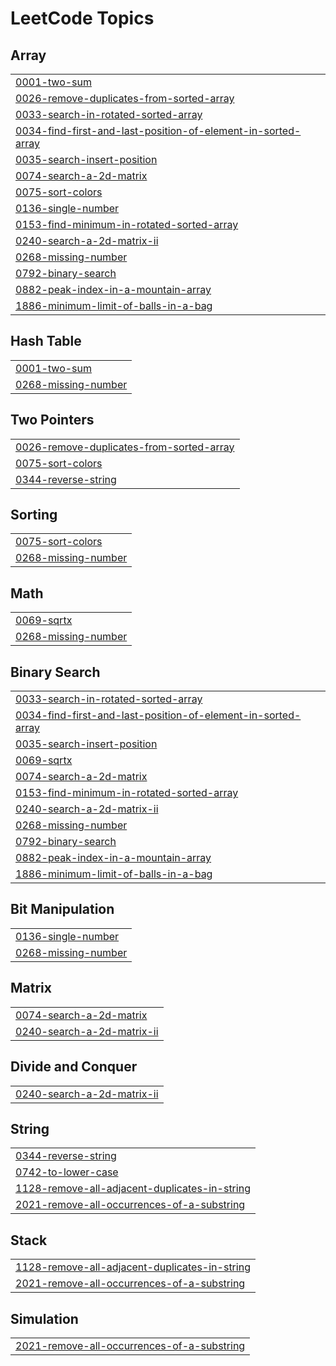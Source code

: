 

<!---LeetCode Topics Start-->
# LeetCode Topics
## Array
|  |
| ------- |
| [0001-two-sum](https://github.com/imjhaji03/LeetCode-Solutions/tree/master/0001-two-sum) |
| [0026-remove-duplicates-from-sorted-array](https://github.com/imjhaji03/LeetCode-Solutions/tree/master/0026-remove-duplicates-from-sorted-array) |
| [0033-search-in-rotated-sorted-array](https://github.com/imjhaji03/LeetCode-Solutions/tree/master/0033-search-in-rotated-sorted-array) |
| [0034-find-first-and-last-position-of-element-in-sorted-array](https://github.com/imjhaji03/LeetCode-Solutions/tree/master/0034-find-first-and-last-position-of-element-in-sorted-array) |
| [0035-search-insert-position](https://github.com/imjhaji03/LeetCode-Solutions/tree/master/0035-search-insert-position) |
| [0074-search-a-2d-matrix](https://github.com/imjhaji03/LeetCode-Solutions/tree/master/0074-search-a-2d-matrix) |
| [0075-sort-colors](https://github.com/imjhaji03/LeetCode-Solutions/tree/master/0075-sort-colors) |
| [0136-single-number](https://github.com/imjhaji03/LeetCode-Solutions/tree/master/0136-single-number) |
| [0153-find-minimum-in-rotated-sorted-array](https://github.com/imjhaji03/LeetCode-Solutions/tree/master/0153-find-minimum-in-rotated-sorted-array) |
| [0240-search-a-2d-matrix-ii](https://github.com/imjhaji03/LeetCode-Solutions/tree/master/0240-search-a-2d-matrix-ii) |
| [0268-missing-number](https://github.com/imjhaji03/LeetCode-Solutions/tree/master/0268-missing-number) |
| [0792-binary-search](https://github.com/imjhaji03/LeetCode-Solutions/tree/master/0792-binary-search) |
| [0882-peak-index-in-a-mountain-array](https://github.com/imjhaji03/LeetCode-Solutions/tree/master/0882-peak-index-in-a-mountain-array) |
| [1886-minimum-limit-of-balls-in-a-bag](https://github.com/imjhaji03/LeetCode-Solutions/tree/master/1886-minimum-limit-of-balls-in-a-bag) |
## Hash Table
|  |
| ------- |
| [0001-two-sum](https://github.com/imjhaji03/LeetCode-Solutions/tree/master/0001-two-sum) |
| [0268-missing-number](https://github.com/imjhaji03/LeetCode-Solutions/tree/master/0268-missing-number) |
## Two Pointers
|  |
| ------- |
| [0026-remove-duplicates-from-sorted-array](https://github.com/imjhaji03/LeetCode-Solutions/tree/master/0026-remove-duplicates-from-sorted-array) |
| [0075-sort-colors](https://github.com/imjhaji03/LeetCode-Solutions/tree/master/0075-sort-colors) |
| [0344-reverse-string](https://github.com/imjhaji03/LeetCode-Solutions/tree/master/0344-reverse-string) |
## Sorting
|  |
| ------- |
| [0075-sort-colors](https://github.com/imjhaji03/LeetCode-Solutions/tree/master/0075-sort-colors) |
| [0268-missing-number](https://github.com/imjhaji03/LeetCode-Solutions/tree/master/0268-missing-number) |
## Math
|  |
| ------- |
| [0069-sqrtx](https://github.com/imjhaji03/LeetCode-Solutions/tree/master/0069-sqrtx) |
| [0268-missing-number](https://github.com/imjhaji03/LeetCode-Solutions/tree/master/0268-missing-number) |
## Binary Search
|  |
| ------- |
| [0033-search-in-rotated-sorted-array](https://github.com/imjhaji03/LeetCode-Solutions/tree/master/0033-search-in-rotated-sorted-array) |
| [0034-find-first-and-last-position-of-element-in-sorted-array](https://github.com/imjhaji03/LeetCode-Solutions/tree/master/0034-find-first-and-last-position-of-element-in-sorted-array) |
| [0035-search-insert-position](https://github.com/imjhaji03/LeetCode-Solutions/tree/master/0035-search-insert-position) |
| [0069-sqrtx](https://github.com/imjhaji03/LeetCode-Solutions/tree/master/0069-sqrtx) |
| [0074-search-a-2d-matrix](https://github.com/imjhaji03/LeetCode-Solutions/tree/master/0074-search-a-2d-matrix) |
| [0153-find-minimum-in-rotated-sorted-array](https://github.com/imjhaji03/LeetCode-Solutions/tree/master/0153-find-minimum-in-rotated-sorted-array) |
| [0240-search-a-2d-matrix-ii](https://github.com/imjhaji03/LeetCode-Solutions/tree/master/0240-search-a-2d-matrix-ii) |
| [0268-missing-number](https://github.com/imjhaji03/LeetCode-Solutions/tree/master/0268-missing-number) |
| [0792-binary-search](https://github.com/imjhaji03/LeetCode-Solutions/tree/master/0792-binary-search) |
| [0882-peak-index-in-a-mountain-array](https://github.com/imjhaji03/LeetCode-Solutions/tree/master/0882-peak-index-in-a-mountain-array) |
| [1886-minimum-limit-of-balls-in-a-bag](https://github.com/imjhaji03/LeetCode-Solutions/tree/master/1886-minimum-limit-of-balls-in-a-bag) |
## Bit Manipulation
|  |
| ------- |
| [0136-single-number](https://github.com/imjhaji03/LeetCode-Solutions/tree/master/0136-single-number) |
| [0268-missing-number](https://github.com/imjhaji03/LeetCode-Solutions/tree/master/0268-missing-number) |
## Matrix
|  |
| ------- |
| [0074-search-a-2d-matrix](https://github.com/imjhaji03/LeetCode-Solutions/tree/master/0074-search-a-2d-matrix) |
| [0240-search-a-2d-matrix-ii](https://github.com/imjhaji03/LeetCode-Solutions/tree/master/0240-search-a-2d-matrix-ii) |
## Divide and Conquer
|  |
| ------- |
| [0240-search-a-2d-matrix-ii](https://github.com/imjhaji03/LeetCode-Solutions/tree/master/0240-search-a-2d-matrix-ii) |
## String
|  |
| ------- |
| [0344-reverse-string](https://github.com/imjhaji03/LeetCode-Solutions/tree/master/0344-reverse-string) |
| [0742-to-lower-case](https://github.com/imjhaji03/LeetCode-Solutions/tree/master/0742-to-lower-case) |
| [1128-remove-all-adjacent-duplicates-in-string](https://github.com/imjhaji03/LeetCode-Solutions/tree/master/1128-remove-all-adjacent-duplicates-in-string) |
| [2021-remove-all-occurrences-of-a-substring](https://github.com/imjhaji03/LeetCode-Solutions/tree/master/2021-remove-all-occurrences-of-a-substring) |
## Stack
|  |
| ------- |
| [1128-remove-all-adjacent-duplicates-in-string](https://github.com/imjhaji03/LeetCode-Solutions/tree/master/1128-remove-all-adjacent-duplicates-in-string) |
| [2021-remove-all-occurrences-of-a-substring](https://github.com/imjhaji03/LeetCode-Solutions/tree/master/2021-remove-all-occurrences-of-a-substring) |
## Simulation
|  |
| ------- |
| [2021-remove-all-occurrences-of-a-substring](https://github.com/imjhaji03/LeetCode-Solutions/tree/master/2021-remove-all-occurrences-of-a-substring) |
<!---LeetCode Topics End-->